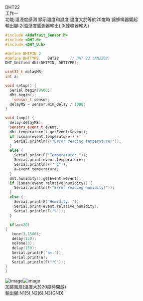 DHT22  
工作一  
功能:溫溼度感測 顯示溫度和濕度 溫度大於等於20度時 讓蜂鳴器響起  
輸出腳:2(溫溼度感測器輸出),3(蜂鳴器輸入)  
```c++
#include <Adafruit_Sensor.h>
#include <DHT.h>
#include <DHT_U.h>

#define DHTPIN 2 
#define DHTTYPE    DHT22     // DHT 22 (AM2302)
DHT_Unified dht(DHTPIN, DHTTYPE);

uint32_t delayMS;
int a;

void setup() {
  Serial.begin(9600);
  dht.begin();
    sensor_t sensor;
  delayMS = sensor.min_delay / 1000;
}

void loop() {
  delay(delayMS);
  sensors_event_t event;
  dht.temperature().getEvent(&event);
  if (isnan(event.temperature)) {
    Serial.println(F("Error reading temperature!"));
  }
  else {
    Serial.print(F("Temperature: "));
    Serial.print(event.temperature);
    Serial.println(F("°C"));
    a=event.temperature;
  }
  dht.humidity().getEvent(&event);
  if (isnan(event.relative_humidity)) {
    Serial.println(F("Error reading humidity!"));
  }
  else {
    Serial.print(F("Humidity: "));
    Serial.print(event.relative_humidity);
    Serial.println(F("%"));
  }

  if(a>=20)
{
   tone(3,1500);
   delay(150);
   noTone(3);
   delay(150);
   Serial.print(F("a=:"));
   Serial.print(a);
   Serial.println(F("°C"));
}
}
```
![image](https://github.com/UvularGecko2125/DHT/blob/main/DSC_0023.JPG)![image](https://github.com/UvularGecko2125/DHT/blob/main/DSC_0024.JPG)  
加裝風扇(溫度大於20度時開啟)  
輸出腳:N1(5),N2(6),N3(GND)
